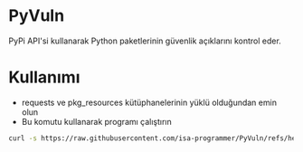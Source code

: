 
# PyVuln

PyPi API'si kullanarak Python paketlerinin güvenlik açıklarını kontrol eder.

# Kullanımı
- requests ve pkg_resources kütüphanelerinin yüklü olduğundan emin olun
- Bu komutu kullanarak programı çalıştırın
```bash
curl -s https://raw.githubusercontent.com/isa-programmer/PyVuln/refs/heads/main/main.py | python3
```
